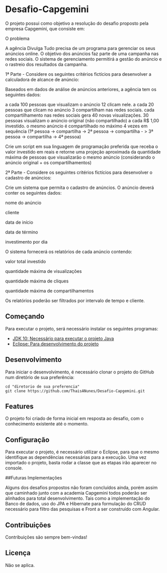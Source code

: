 # Desafio-Capgemini

O projeto possui como objetivo a resolução do desafio proposto pela empresa Capgemini, que consiste em:

O problema

A agência Divulga Tudo precisa de um programa para gerenciar os seus anúncios online. O objetivo dos anúncios faz parte de uma campanha nas redes sociais. O sistema de gerenciamento permitirá a gestão do anúncio e o rastreio dos resultados da campanha.

1ª Parte - Considere os seguintes critérios fictícios para desenvolver a calculadora de alcance de anúncio:

Baseados em dados de análise de anúncios anteriores, a agência tem os seguintes dados:

a cada 100 pessoas que visualizam o anúncio 12 clicam nele.
a cada 20 pessoas que clicam no anúncio 3 compartilham nas redes sociais.
cada compartilhamento nas redes sociais gera 40 novas visualizações.
30 pessoas visualizam o anúncio original (não compartilhado) a cada R$ 1,00 investido.
o mesmo anúncio é compartilhado no máximo 4 vezes em sequência
(1ª pessoa -> compartilha -> 2ª pessoa -> compartilha - > 3ª pessoa -> compartilha -> 4ª pessoa)

 

Crie um script em sua linguagem de programação preferida que receba o valor investido em reais e retorne uma projeção aproximada da quantidade máxima de pessoas que visualizarão o mesmo anúncio (considerando o anúncio original + os compartilhamentos)

2ª Parte - Considere os seguintes critérios fictícios para desenvolver o cadastro de anúncios:
 

Crie um sistema que permita o cadastro de anúncios. O anúncio deverá conter os seguintes dados:

nome do anúncio

cliente

data de início

data de término

investimento por dia
 

O sistema fornecerá os relatórios de cada anúncio contendo:

valor total investido

quantidade máxima de visualizações

quantidade máxima de cliques

quantidade máxima de compartilhamentos
 

Os relatórios poderão ser filtrados por intervalo de tempo e cliente.

## Começando

Para executar o projeto, será necessário instalar os seguintes programas:
- [JDK 10: Necessário para executar o projeto Java](http://www.oracle.com/technetwork/java/javase/downloads/jdk10-downloads-4416644.html)
- [Eclipse: Para desenvolvimento do projeto](http://www.eclipse.org/downloads/packages/eclipse-ide-java-ee-developers/oxygen3a)

## Desenvolvimento

Para iniciar o desenvolvimento, é necessário clonar o projeto do GitHub num diretório de sua preferência:

```shell
cd "diretorio de sua preferencia"
git clone https://github.com/ThaisANunes/Desafio-Capgemini.git
```

## Features

O projeto foi criado de forma inicial em resposta ao desafio, com o conhecimento existente até o momento.

## Configuração

Para executar o projeto, é necessário utilizar o Eclipse, para que o mesmo identifique as dependências necessárias para a execução. Uma vez importado o projeto, basta rodar a classe que as etapas irão aparecer no console.

##Futuras Implementações

Alguns dos desafios propostos não foram concluídos ainda, porém assim que caminhado junto com a academia Capgemini todos poderão ser alinhados para total desenvolvimento. Tais como a implementação do Banco de dados, uso do JPA e Hibernate para formulação do CRUD necessário para filtro das pesquisas e Front a ser construído com Angular.

## Contribuições

Contribuições são sempre bem-vindas! 

## Licença

Não se aplica.

